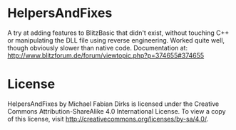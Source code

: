 HelpersAndFixes
=======================

A try at adding features to BlitzBasic that didn't exist, without touching C++ or manipulating the DLL file using reverse engineering. Worked quite well, though obviously slower than native code.
Documentation at: http://www.blitzforum.de/forum/viewtopic.php?p=374655#374655

License
=======
HelpersAndFixes by Michael Fabian Dirks is licensed under the Creative Commons Attribution-ShareAlike 4.0 International License. To view a copy of this license, visit http://creativecommons.org/licenses/by-sa/4.0/.